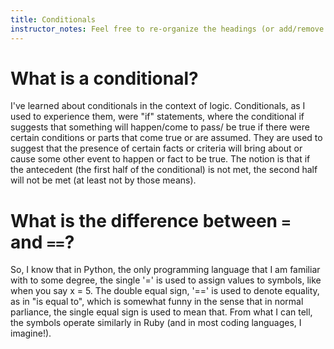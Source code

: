 ```yaml
---
title: Conditionals
instructor_notes: Feel free to re-organize the headings (or add/remove headings) below. We included the headings for your benefit, but it's 100% fine if you want to write your responses in some different structure.
---
```


# What is a conditional?

I've learned about conditionals in the context of logic.  Conditionals, as I used to experience them, were "if" statements, where the conditional if suggests that something will happen/come to pass/ be true if there were certain conditions
or parts that come true or are assumed.  They are used to suggest that the presence of certain facts or criteria will bring about or cause some other event to happen or fact to be true.  The notion is that if the antecedent (the first half
of the conditional) is not met, the second half will not be met (at least not by those means).

# What is the difference between `=` and `==`?

So, I know that in Python, the only programming language that I am familiar with to some degree, the single '=' is used to assign values to symbols, like when you say x = 5.  The double equal sign, '==' is used to denote equality, as in "is equal to",
which is somewhat funny in the sense that in normal parliance, the single equal sign is used to mean that.  From what I can tell, the symbols operate similarly in Ruby (and in most coding languages, I imagine!).